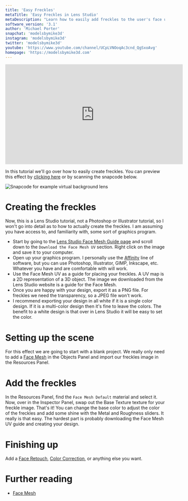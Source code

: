 ```yaml
---
title: 'Easy Freckles'
metaTitle: 'Easy Freckles in Lens Studio'
metaDescription: "Learn how to easily add freckles to the user's face using the Face Mesh!"
software_version: '3.1'
author: 'Michael Porter'
snapchat: 'modelsbymike3d'
instagram: 'modelsbymike3d'
twitter: 'modelsbymike3d'
youtube: 'https://www.youtube.com/channel/UCpLVNOoqAc3cnd_QgSxoAvg'
homepage: 'https://modelsbymike3d.com'
---
```


<div className="video-responsive">
  <iframe
    width="560"
    height="315"
    src="https://www.youtube.com/embed/OKTgCRxE_h0"
    frameborder="0"
    allow="accelerometer; autoplay; encrypted-media; gyroscope; picture-in-picture"
    allowfullscreen
  ></iframe>
</div>

In this tutorial we'll go over how to easily create freckles. You can preview this effect by [clicking here](https://www.snapchat.com/unlock/?type=SNAPCODE&uuid=67fa25dccb5d4936855685b61101fe17&metadata=01) or by scanning the snapcode below.

![Snapcode for example virtual background lens](../../snapchat-beginner/easy_freckles/snapcode.svg)

# Creating the freckles

Now, this is a Lens Studio tutorial, not a Photoshop or Illustrator tutorial, so I won't go into detail as to how to actually create the freckles. I am assuming you have access to, and familiarity with, some sort of graphics program.

- Start by going to the [Lens Studio Face Mesh Guide page](https://lensstudio.snapchat.com/guides/face/face-effects/face-mesh/) and scroll down to the `Download the Face Mesh UV` section. Right click on the image and save it to your computer.
- Open up your graphics program. I personally use the [Affinity](https://affinity.serif.com/en-us/) line of software, but you can use Photoshop, Illustrator, GIMP, Inkscape, etc. Whatever you have and are comfortable with will work.
- Use the Face Mesh UV as a guide for placing your freckles. A UV map is a 2D representation of a 3D object. The image we downloaded from the Lens Studio website is a guide for the Face Mesh.
- Once you are happy with your design, export it as a PNG file. For freckles we need the transparency, so a JPEG file won't work.
- I recommend exporting your design in all white if it is a single color design. If it is a multi-color design then it's fine to leave the colors. The benefit to a white design is that over in Lens Studio it will be easy to set the color.

# Setting up the scene

For this effect we are going to start with a blank project. We really only need to add a [Face Mesh](https://lensstudio.snapchat.com/guides/face/face-effects/face-mesh/) in the Objects Panel and import our freckles image in the Resources Panel.

# Add the freckles

In the Resources Panel, find the `Face Mesh Default` material and select it. Now, over in the Inspector Panel, swap out the Base Texture texture for your freckle image. That's it! You can change the base color to adjust the color of the freckles and add some shine with the Metal and Roughness sliders. It really is that easy. The hardest part is probably downloading the Face Mesh UV guide and creating your design.

# Finishing up

Add a [Face Retouch](https://lensstudio.snapchat.com/guides/face/face-effects/face-retouch/), [Color Correction](https://lensstudio.snapchat.com/guides/2d/post-effect/), or anything else you want.

# Further reading

- [Face Mesh](https://lensstudio.snapchat.com/guides/face/face-effects/face-mesh/)
